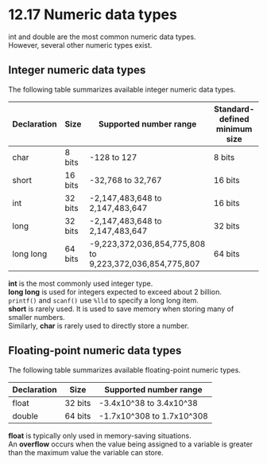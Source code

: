 # 12.17 Numeric data types

int and double are the most common numeric data types.   
However, several other numeric types exist.   

## Integer numeric data types
The following table summarizes available integer numeric data types.   

|Declaration|Size|Supported number range|Standard-defined minimum size|
|-----------|----|----------------------|-----------------------------|
|char|8 bits|-128 to 127|8 bits|
|short|16 bits|-32,768 to 32,767|16 bits|
|int|32 bits|-2,147,483,648 to 2,147,483,647|16 bits|
|long|32 bits|-2,147,483,648 to 2,147,483,647|32 bits|
|long long|64 bits|	-9,223,372,036,854,775,808 to 9,223,372,036,854,775,807|64 bits|

**int** is the most commonly used integer type.   
**long long** is used for integers expected to exceed about 2 billion.   
``printf()`` and ``scanf()`` use ``%lld`` to specify a long long item.   
**short** is rarely used. It is used to save memory when storing many of smaller numbers.   
Similarly, **char** is rarely used to directly store a number.   

## Floating-point numeric data types
The following table summarizes available floating-point numeric types.   

|Declaration|Size|Supported number range|
|-----------|----|----------------------|
|float|32 bits|-3.4x10^38 to 3.4x10^38|
|double|64 bits|-1.7x10^308 to 1.7x10^308|

**float** is typically only used in memory-saving situations.   
An **overflow** occurs when the value being assigned to a variable is greater than the maximum value the variable can store.   
